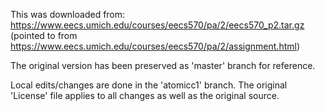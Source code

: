 
This was downloaded from:
    https://www.eecs.umich.edu/courses/eecs570/pa/2/eecs570_p2.tar.gz
    (pointed to from https://www.eecs.umich.edu/courses/eecs570/pa/2/assignment.html)

The original version has been preserved as 'master' branch for reference.

Local edits/changes are done in the 'atomicc1' branch.
The original 'License' file applies to all changes as well as the original source.
